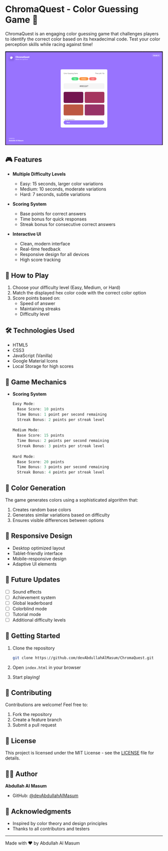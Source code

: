 # ChromaQuest - Color Guessing Game 🎨

ChromaQuest is an engaging color guessing game that challenges players to identify the correct color based on its hexadecimal code. Test your color perception skills while racing against time!

![ChromaQuest Screenshot](screenshot.png)

## 🎮 Features

- **Multiple Difficulty Levels**
  - Easy: 15 seconds, larger color variations
  - Medium: 10 seconds, moderate variations
  - Hard: 7 seconds, subtle variations

- **Scoring System**
  - Base points for correct answers
  - Time bonus for quick responses
  - Streak bonus for consecutive correct answers

- **Interactive UI**
  - Clean, modern interface
  - Real-time feedback
  - Responsive design for all devices
  - High score tracking

## 🚀 How to Play

1. Choose your difficulty level (Easy, Medium, or Hard)
2. Match the displayed hex color code with the correct color option
3. Score points based on:
   - Speed of answer
   - Maintaining streaks
   - Difficulty level

## 🛠️ Technologies Used

- HTML5
- CSS3
- JavaScript (Vanilla)
- Google Material Icons
- Local Storage for high scores

## 🎯 Game Mechanics

- **Scoring System**
  ```javascript
  Easy Mode:
    Base Score: 10 points
    Time Bonus: 1 point per second remaining
    Streak Bonus: 2 points per streak level

  Medium Mode:
    Base Score: 15 points
    Time Bonus: 2 points per second remaining
    Streak Bonus: 3 points per streak level

  Hard Mode:
    Base Score: 20 points
    Time Bonus: 3 points per second remaining
    Streak Bonus: 4 points per streak level
  ```

## 🎨 Color Generation

The game generates colors using a sophisticated algorithm that:
1. Creates random base colors
2. Generates similar variations based on difficulty
3. Ensures visible differences between options

## 📱 Responsive Design

- Desktop optimized layout
- Tablet-friendly interface
- Mobile-responsive design
- Adaptive UI elements

## 🔄 Future Updates

- [ ] Sound effects
- [ ] Achievement system
- [ ] Global leaderboard
- [ ] Colorblind mode
- [ ] Tutorial mode
- [ ] Additional difficulty levels

## 🚀 Getting Started

1. Clone the repository
   ```bash
   git clone https://github.com/devAbdullahAlMasum/ChromaQuest.git
   ```

2. Open `index.html` in your browser

3. Start playing!

## 🤝 Contributing

Contributions are welcome! Feel free to:
1. Fork the repository
2. Create a feature branch
3. Submit a pull request

## 📝 License

This project is licensed under the MIT License - see the [LICENSE](LICENSE) file for details.

## 👨‍💻 Author

**Abdullah Al Masum**
- GitHub: [@devAbdullahAlMasum](https://github.com/devAbdullahAlMasum)

## 🙏 Acknowledgments

- Inspired by color theory and design principles
- Thanks to all contributors and testers

---
Made with ❤️ by Abdullah Al Masum
